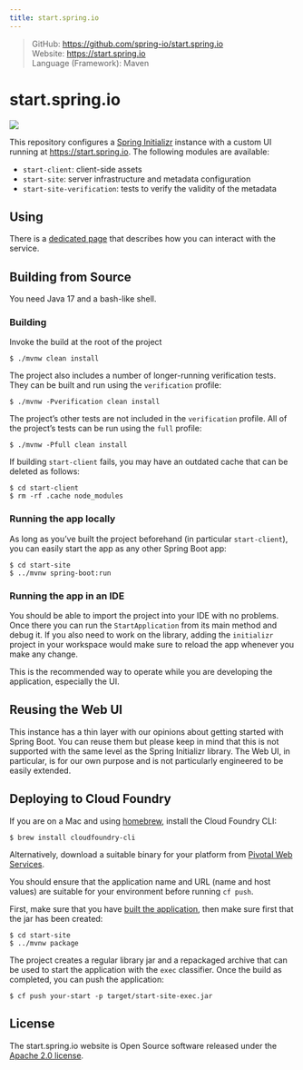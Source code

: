 ```yaml
---
title: start.spring.io
---
```


> GitHub: https://github.com/spring-io/start.spring.io <br/>
> Website: https://start.spring.io <br/>
> Language (Framework): Maven

# start.spring.io
<a href="https://gitter.im/spring-io/initializr?utm_source=badge&utm_medium=badge&utm_campaign=pr-badge&utm_content=badge" target="_blank">
<img src="https://badges.gitter.im/spring-io/initializr.svg"/>
</a>

This repository configures a [Spring Initializr](https://github.com/spring-io/initializr) instance with a custom UI
running at https://start.spring.io. The following modules are available:

* `start-client`: client-side assets
* `start-site`: server infrastructure and metadata configuration
* `start-site-verification`: tests to verify the validity of the metadata

## Using
There is a [dedicated page](https://github.com/spring-io/start.spring.io/blob/main/USING.adoc) that describes how you can interact with the
service.

## Building from Source

You need Java 17 and a bash-like shell.

### Building

Invoke the build at the root of the project

```
$ ./mvnw clean install
```

The project also includes a number of longer-running verification tests. They
can be built and run using the `verification` profile:

```
$ ./mvnw -Pverification clean install
```

The project’s other tests are not included in the `verification` profile. All of
the project’s tests can be run using the `full` profile:

```
$ ./mvnw -Pfull clean install
```

If building `start-client` fails, you may have an outdated cache that can be deleted as
follows:

```
$ cd start-client
$ rm -rf .cache node_modules
```

### Running the app locally
As long as you’ve built the project beforehand (in particular `start-client`), you can
easily start the app as any other Spring Boot app:

```
$ cd start-site
$ ../mvnw spring-boot:run
```

### Running the app in an IDE
You should be able to import the project into your IDE with no problems. Once there you
can run the `StartApplication` from its main method and debug it. If you also need to
work on the library, adding the `initializr` project in your workspace would make sure
to reload the app whenever you make any change.

This is the recommended way to operate while you are developing the application,
especially the UI.

## Reusing the Web UI
This instance has a thin layer with our opinions about getting started with Spring Boot.
You can reuse them but please keep in mind that this is not supported with the same
level as the Spring Initializr library. The Web UI, in particular, is for our own
purpose and is not particularly engineered to be easily extended.

## Deploying to Cloud Foundry

If you are on a Mac and using [homebrew](https://brew.sh/), install the Cloud Foundry
CLI:

```
$ brew install cloudfoundry-cli
```

Alternatively, download a suitable binary for your platform from
[Pivotal Web Services](https://console.run.pivotal.io/tools).

You should ensure that the application name and URL (name and host values) are
suitable for your environment before running `cf push`.

First, make sure that you have [built the application](#building), then make sure first
that the jar has been created:

```
$ cd start-site
$ ../mvnw package
```

The project creates a regular library jar and a repackaged archive that can be used to
start the application with the `exec` classifier. Once the build as completed, you can
push the application:

```
$ cf push your-start -p target/start-site-exec.jar
```

## License
The start.spring.io website is Open Source software released under the
[Apache 2.0 license](https://www.apache.org/licenses/LICENSE-2.0.html).
